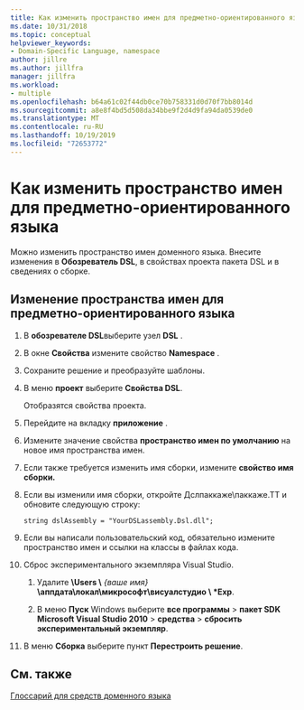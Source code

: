 ```yaml
---
title: Как изменить пространство имен для предметно-ориентированного языка
ms.date: 10/31/2018
ms.topic: conceptual
helpviewer_keywords:
- Domain-Specific Language, namespace
author: jillre
ms.author: jillfra
manager: jillfra
ms.workload:
- multiple
ms.openlocfilehash: b64a61c02f44db0ce70b758331d0d70f7bb8014d
ms.sourcegitcommit: a8e8f4bd5d508da34bbe9f2d4d9fa94da0539de0
ms.translationtype: MT
ms.contentlocale: ru-RU
ms.lasthandoff: 10/19/2019
ms.locfileid: "72653772"
---
```

# <a name="how-to-change-the-namespace-of-a-domain-specific-language"></a>Как изменить пространство имен для предметно-ориентированного языка

Можно изменить пространство имен доменного языка. Внесите изменения в **Обозреватель DSL**, в свойствах проекта пакета DSL и в сведениях о сборке.

## <a name="to-change-the-namespace-of-a-domain-specific-language"></a>Изменение пространства имен для предметно-ориентированного языка

1. В **обозревателе DSL**выберите узел **DSL** .

2. В окне **Свойства** измените свойство **Namespace** .

3. Сохраните решение и преобразуйте шаблоны.

4. В меню **проект** выберите **Свойства DSL**.

   Отобразятся свойства проекта.

5. Перейдите на вкладку **приложение** .

6. Измените значение свойства **пространство имен по умолчанию** на новое имя пространства имен.

7. Если также требуется изменить имя сборки, измените **свойство имя сборки.**

8. Если вы изменили имя сборки, откройте Дслпаккаже\паккаже.ТТ и обновите следующую строку:

   `string dslAssembly = "YourDSLassembly.Dsl.dll";`

9. Если вы написали пользовательский код, обязательно измените пространство имен и ссылки на классы в файлах кода.

10. Сброс экспериментального экземпляра Visual Studio.

    1. Удалите **\Users \\** _{ваше имя}_ **\аппдата\локал\микрософт\висуалстудио \\ \*Exp**.

    2. В меню **Пуск** Windows выберите **все программы**  > **пакет SDK Microsoft Visual Studio 2010**  > **средства**  > **сбросить экспериментальный экземпляр**.

11. В меню **Сборка** выберите пункт **Перестроить решение**.

## <a name="see-also"></a>См. также

[Глоссарий для средств доменного языка](https://msdn.microsoft.com/ca5e84cb-a315-465c-be24-76aa3df276aa)